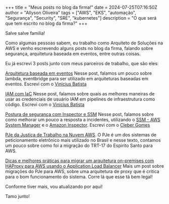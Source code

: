 +++
title = "Meus posts no blog da firma!"
date = 2024-07-25T07:16:50Z
author = "Allyson Oliveira"
tags = ["AWS", "EKS", "automação", "Segurança", "Security", "SRE", "kubernetes"]
description = "O que será que tem escrito no blog da firma?"
+++

Salve salve familia! 

Como algumas pessoas sabem, eu trabalho como Arquiteto de Soluções na AWS e venho escrevendo alguns posts no blog da firma, falando sobre segurança, arquitetura baseada em eventos, entre outras coisas. 

Eu já escrevi 3 posts junto com meus parceiros de trabalho, que são eles: 

[Arquitetura baseada em eventos](https://aws.amazon.com/pt/blogs/aws-brasil/criando-uma-arquitetura-baseada-em-eventos-utilizando-amazon-eventbridge-e-amazon-lambda/)
Nesse post, falamos um pouco sobre lambda, eventbridge para ser utilizado em arquiteturas baseadas em eventos. Escrevi com o [Vinicius Batista](https://www.linkedin.com/in/vinicius-batista/)

[IAM com IaC](https://aws.amazon.com/pt/blogs/aws-brasil/use-suas-credenciais-de-usuarios-iam-de-forma-mais-segura-com-infraestrutura-como-codigo/)
Nesse post, falamos sobre quais as melhores maneiras de usar as credenciais de usuário IAM em pipelines de infraestrutura como código. Escrevi com o [Vinicius Batista](https://www.linkedin.com/in/vinicius-batista/)

[Postura de segurança com Inspector e SSM](https://aws.amazon.com/pt/blogs/aws-brasil/como-automatizar-a-deteccao-de-vulnerabilidades-com-amazon-inspector-e-automatizar-a-remediacao-com-aws-system-manager/)
Nesse post, falamos sobre como melhorar um pouco a resposta a incidentes, utilizando o [SSM - AWS System Manager](https://aws.amazon.com/pt/systems-manager/) e o [Amazon Inspector](https://aws.amazon.com/pt/inspector/). Escrevi com o [Cleber Gomes](https://www.linkedin.com/in/clebergsilva85/)

[PJe da Justiça de Trabalho na Nuvem AWS](https://aws.amazon.com/pt/blogs/aws-brasil/pje-da-justica-do-trabalho-na-nuvem-aws/). O PJe é um dos sistemas de peticionamento eletrônico mais utilizado no Brasil e nesse texto, contamos um pouco sobre como foi a migração do TRT-17 do Espirito Santo para AWS. 

[Dicas e melhores práticas para migrar um arquitetura on-premises com HAProxy para AWS usando o Application Load Balancer](https://aws.amazon.com/pt/blogs/aws-brasil/dicas-e-melhores-praticas-para-migrar-uma-arquitetura-on-premises-com-haproxy-para-aws-usando-o-application-load-balancer/) Mais um post sobre migrações do PJe para AWS, sobre uma arquitetura de proxy que é critica para o bom funcionamento do sistema. Corre lá que esse tá bem legal! 

Conforme tiver mais, vou atualizando por aqui! 

Tamo junto! 
